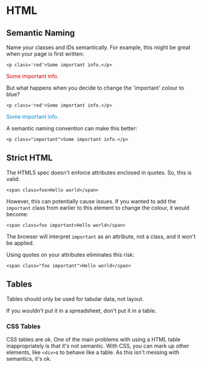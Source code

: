 # HTML

## Semantic Naming

Name your classes and IDs semantically. For example, this might be great when your page is first written:

    <p class='red'>Some important info.</p>
    
<p style="color: #c00;">Some important info.</p>


But what happens when you decide to change the 'important' colour to blue? 

    <p class='red'>Some important info.</p>
    
<p style="color: #08c;">Some important info.</p>

A semantic naming convention can make this better:

    <p class="important">Some important info.</p>
    
## Strict HTML

The HTML5 spec doesn't enforce attributes enclosed in quotes. So, this is valid:

    <span class=foo>Hello world</span>
    
However, this can potentially cause issues. If you wanted to add the `important` class from earlier to this element to change the colour, it would become:

    <span class=foo important>Hello world</span>
    
The browser will interpret `important` as an attribute, not a class, and it won't be applied.

Using quotes on your attributes eliminates this risk:

    <span class="foo important">Hello world</span>
    
    
## Tables

Tables should only be used for tabular data, not layout.

If you wouldn't put it in a spreadsheet, don't put it in a table.

### CSS Tables

CSS tables are ok. One of the main problems with using a HTML table inappropriately is that it's not semantic. With CSS, you can mark up other elements, like `<div>`s to behave like a table. As this isn't messing with semantics, it's ok.
      

